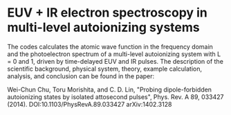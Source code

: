 # EUV + IR electron spectroscopy in multi-level autoionizing systems

The codes calculates the atomic wave function in the frequency domain
and the photoelectron spectrum of a multi-level autoionizing system with
L = 0 and 1, driven by time-delayed EUV and IR pulses. The description
of the scientific background, physical system, theory, example
calculation, analysis, and conclusion can be found in the paper:

Wei-Chun Chu, Toru Morishita, and C. D. Lin, "Probing dipole-forbidden
autoionizing states by isolated attosecond pulses", Phys. Rev. A 89,
033427 (2014).
DOI:10.1103/PhysRevA.89.033427
arXiv:1402.3128

